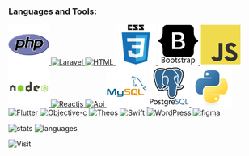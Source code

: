 <h3 align="left">Languages and Tools:</h3>
<p align="left"> 
 <a href="https://www.php.net" target="_blank" rel="noreferrer"> <img src="https://raw.githubusercontent.com/devicons/devicon/master/icons/php/php-original.svg" alt="php" width="80" height="80"> </a> <a href="https://laravel.com" target="_blank" rel="noreferrer"> <img src="https://upload.wikimedia.org/wikipedia/commons/thumb/9/9a/Laravel.svg/985px-Laravel.svg.png" alt="Laravel" width="80" height="80"> </a> <a href="https://www.w3schools.com/html" target="_blank" rel="noreferrer"> <img src="https://cdn-icons-png.flaticon.com/512/919/919827.png" alt="HTML" width="80" height="80"> </a> <a href="https://www.w3schools.com/css" target="_blank" rel="noreferrer"> <img src="https://raw.githubusercontent.com/devicons/devicon/master/icons/css3/css3-original-wordmark.svg" alt="CSS" width="80" height="80"> </a> <a href="https://getbootstrap.com" target="_blank" rel="noreferrer"> <img src="https://raw.githubusercontent.com/devicons/devicon/master/icons/bootstrap/bootstrap-plain-wordmark.svg" alt="bootstrap" width="80" height="80"> </a> <a href="https://developer.mozilla.org/en-US/docs/Web/JavaScript" target="_blank" rel="noreferrer"> <img src="https://raw.githubusercontent.com/devicons/devicon/master/icons/javascript/javascript-original.svg" alt="JavaScript" width="80" height="80"> </a> <a href="https://nodejs.org" target="_blank" rel="noreferrer"> <img src="https://raw.githubusercontent.com/devicons/devicon/master/icons/nodejs/nodejs-original-wordmark.svg" alt="Nodejs" width="80" height="80"> </a> <a href="https://react.dev" target="_blank" rel="noreferrer"> <img src="https://upload.wikimedia.org/wikipedia/commons/thumb/a/a7/React-icon.svg/1150px-React-icon.svg.png" alt="Reactjs" width="80" height="80"> </a> <a href="https://www.api.org" target="_blank" rel="noreferrer"> <img src="https://cdn-icons-png.flaticon.com/512/2164/2164832.png" alt="Api" width="80" height="80"> </a> <a href="https://mysql.com" target="_blank" rel="noreferrer"> <img src="https://raw.githubusercontent.com/devicons/devicon/master/icons/mysql/mysql-original-wordmark.svg" alt="MySql" width="80" height="80"> </a> <a href="https://www.postgresql.org" target="_blank" rel="noreferrer"> <img src="https://raw.githubusercontent.com/devicons/devicon/master/icons/postgresql/postgresql-original-wordmark.svg" alt="SQL" width="80" height="80"> </a> <a href="https://www.python.org" target="_blank" rel="noreferrer"> <img src="https://raw.githubusercontent.com/devicons/devicon/master/icons/python/python-original.svg" alt="Python" width="80" height="80"> </a> <a href="https://dart.dev" target="_blank" rel="noreferrer">  </a><a href="https://flutter.dev/" target="_blank" rel="noreferrer"> <img src="https://storage.googleapis.com/cms-storage-bucket/6a07d8a62f4308d2b854.svg" alt="Flutter" width="80" height="80"/> </a> <a href="https://developer.apple.com/library/archive/documentation/Cocoa/Conceptual/ProgrammingWithObjectiveC/Introduction/Introduction.html" target="_blank" rel="noreferrer"> <img src="https://www.vectorlogo.zone/logos/apple_objectivec/apple_objectivec-icon.svg" alt="Objective-c" width="80" height="80"> </a> <a href="https://theos.dev/" target="_blank" rel="noreferrer"> <img src="https://theos.dev/img/logo.png" alt="Theos" width="80" height="80"> </a> <a hre f="https://swift.com" target="_blank" rel="noreferrer"> <img src="https://cdn-icons-png.flaticon.com/512/5968/5968371.png" alt="Swift" width="80" height="80"> </a> <a href="https://wordpress.org" target="_blank" rel="noreferrer"> <img src="https://cdn-icons-png.flaticon.com/512/174/174881.png" alt="WordPress" width="80" height="80"> </a>  <a href="https://www.figma.com/" target="_blank" rel="noreferrer"> <img src="https://www.vectorlogo.zone/logos/figma/figma-icon.svg" alt="figma" width="80" height="80"> </a>
 </p>

![stats](https://github-readme-stats.vercel.app/api?username=AzozzALFiras&hide=contribs&show_icons=true&theme=dark)
![languages](https://github-readme-stats.vercel.app/api/top-langs/?username=AzozzALFiras&layout=compact&theme=dark)

![Visit](https://komarev.com/ghpvc/?username=AzozzALFiras)
 

